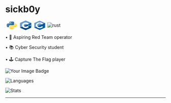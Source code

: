 # sickb0y

<img align="center" alt="Python" height="30" width="40" src="https://raw.githubusercontent.com/devicons/devicon/master/icons/python/python-original.svg"> <img align="center" alt="c++" height="30" width="40" src="https://raw.githubusercontent.com/devicons/devicon/refs/heads/master/icons/cplusplus/cplusplus-original.svg"> <img align="center" alt="c" height="30" width="40" src="https://raw.githubusercontent.com/devicons/devicon/master/icons/c/c-original.svg"> <img align="center" alt="rust" height="30" width="30" src="https://www.rust-lang.org/logos/rust-logo-512x512.png">

• 🥷 Aspiring Red Team operator

• 📚 Cyber Security student

• 🕹️ Capture The Flag player  



<img  width="300"  src="https://tryhackme-badges.s3.amazonaws.com/sickb0y.png" alt="Your Image Badge" />

![Languages](https://github-readme-stats.vercel.app/api/top-langs/?username=0xSickb0y&theme=vision-friendly-dark&langs_count=4)

![Stats](https://github-readme-stats.vercel.app/api?username=0xSickb0y&theme=vision-friendly-dark&show_icons=true&hide_border=false&count_private=true) 

---

